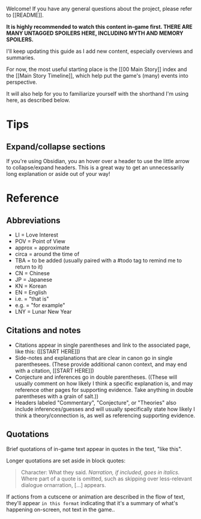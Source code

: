 Welcome! If you have any general questions about the project, please refer to [[README]].

**It is highly recommended to watch this content in-game first. THERE ARE MANY UNTAGGED SPOILERS HERE, INCLUDING MYTH AND MEMORY SPOILERS.**

I'll keep updating this guide as I add new content, especially overviews and summaries.

For now, the most useful starting place is the [[00 Main Story]] index and the [[Main Story Timeline]], which help put the game's (many) events into perspective.

It will also help for you to familiarize yourself with the shorthand I'm using here, as described below.

# Tips
## Expand/collapse sections
If you're using Obsidian, you an hover over a header to use the little arrow to collapse/expand headers. This is a great way to get an unnecessarily long explanation or aside out of your way!

# Reference

## Abbreviations
* LI = Love Interest
* POV = Point of View
* approx = approximate
* circa = around the time of
* TBA = to be added (usually paired with a #todo tag to remind me to return to it)
* CN = Chinese
* JP = Japanese
* KN = Korean
* EN = English
* i.e. = "that is"
* e.g. = "for example"
* LNY = Lunar New Year

## Citations and notes
* Citations appear in single parentheses and link to the associated page, like this: ([[START HERE]])
* Side-notes and explanations that are clear in canon go in single parenthesees. (These provide additional canon context, and may end with a citation, [[START HERE]])
* Conjecture and inferences go in double parentheses. ((These will usually comment on how likely I think a specific explanation is, and may reference other pages for supporting evidence. Take anything in double parentheses with a grain of salt.))
* Headers labeled "Commentary", "Conjecture", or "Theories" also include inferences/guesses and will usually specifically state how likely I think a theory/connection is, as well as referencing supporting evidence.

## Quotations

Brief quotations of in-game text appear in quotes in the text, "like this".

Longer quotations are set aside in block quotes:
> Character: What they said.
> *Narration, if included, goes in italics.*
> Where part of a quote is omitted, such as skipping over less-relevant dialogue ornarration, \[...] appears.

If actions from a cutscene or animation are described in the flow of text, they'll appear `in this format` indicating that it's a summary of what's happening on-screen, not text in the game..